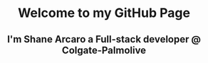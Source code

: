 <h1 align="center">Welcome to my GitHub Page</h1>

<h2 align="center">I'm Shane Arcaro a Full-stack developer @ Colgate-Palmolive</h2>
